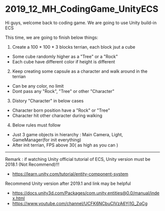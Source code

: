 # 2019_12_MH_CodingGame_UnityECS

Hi guys, welcome back to coding game.
We are going to use Unity build-in ECS

This time, we are going to finish below things:
1. Create a 100 * 100 * 3 blocks terrian, each block jsut a cube 
- Some cube randomly higher as a "Tree" or a "Rock"
- Each cube have different color if height is different

2. Keep creating some capsule as a character and walk around in the terrian
- Can be any color, no limit
- Dont pass any "Rock", "Tree" or other "Character"

3. Distory "Character" in below cases
- Character born position have a "Rock" or "Tree"
- Character hit other character during walking

4. Below rules must follow
- Just 3 game objects in hierarchy : Main Camera, Light, GameManager(for init everything)
- After init terrian, FPS above 30( as high as you can )

-----------------------------------------------------------------------------------------
Remark :
if watching Unity official tutorial of ECS, Unity version must be 2018.1
(Not Recommend)!!!
- https://learn.unity.com/tutorial/entity-component-system

Recommend Unity version after 2019.1 and link may be helpful
- https://docs.unity3d.com/Packages/com.unity.entities@0.0/manual/index.html
- https://www.youtube.com/channel/UCFK6NCbuCIVzA6Yj1G_ZqCg


